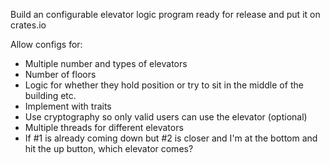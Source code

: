 Build an configurable elevator logic program ready for release and put it on crates.io

Allow configs for:
- Multiple number and types of elevators
- Number of floors
- Logic for whether they hold position or try to sit in the middle of the building etc.
- Implement with traits
- Use cryptography so only valid users can use the elevator (optional)
- Multiple threads for different elevators
- If #1 is already coming down but #2 is closer and I'm at the bottom and hit the up button, which elevator comes?